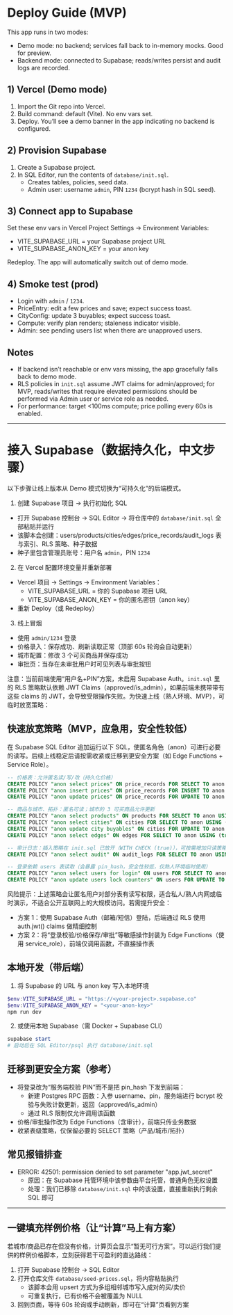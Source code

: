 # Deploy Guide (MVP)

This app runs in two modes:
- Demo mode: no backend; services fall back to in-memory mocks. Good for preview.
- Backend mode: connected to Supabase; reads/writes persist and audit logs are recorded.

## 1) Vercel (Demo mode)
1. Import the Git repo into Vercel.
2. Build command: default (Vite). No env vars set.
3. Deploy. You’ll see a demo banner in the app indicating no backend is configured.

## 2) Provision Supabase
1. Create a Supabase project.
2. In SQL Editor, run the contents of `database/init.sql`.
   - Creates tables, policies, seed data.
   - Admin user: username `admin`, PIN `1234` (bcrypt hash in SQL seed).

## 3) Connect app to Supabase
Set these env vars in Vercel Project Settings → Environment Variables:
- VITE_SUPABASE_URL = your Supabase project URL
- VITE_SUPABASE_ANON_KEY = your anon key

Redeploy. The app will automatically switch out of demo mode.

## 4) Smoke test (prod)
- Login with `admin` / `1234`.
- PriceEntry: edit a few prices and save; expect success toast.
- CityConfig: update 3 buyables; expect success toast.
- Compute: verify plan renders; staleness indicator visible.
- Admin: see pending users list when there are unapproved users.

## Notes
- If backend isn’t reachable or env vars missing, the app gracefully falls back to demo mode.
- RLS policies in `init.sql` assume JWT claims for admin/approved; for MVP, reads/writes that require elevated permissions should be performed via Admin user or service role as needed.
- For performance: target <100ms compute; price polling every 60s is enabled.

---

# 接入 Supabase（数据持久化，中文步骤）

以下步骤让线上版本从 Demo 模式切换为“可持久化”的后端模式。

1) 创建 Supabase 项目 → 执行初始化 SQL
- 打开 Supabase 控制台 → SQL Editor → 将仓库中的 `database/init.sql` 全部粘贴并运行
- 该脚本会创建：users/products/cities/edges/price_records/audit_logs 表与索引、RLS 策略、种子数据
- 种子里包含管理员账号：用户名 `admin`，PIN `1234`

2) 在 Vercel 配置环境变量并重新部署
- Vercel 项目 → Settings → Environment Variables：
   - VITE_SUPABASE_URL = 你的 Supabase 项目 URL
   - VITE_SUPABASE_ANON_KEY = 你的匿名密钥（anon key）
- 重新 Deploy（或 Redeploy）

3) 线上冒烟
- 使用 `admin/1234` 登录
- 价格录入：保存成功、刷新读取正常（顶部 60s 轮询会自动更新）
- 城市配置：修改 3 个可买商品并保存成功
- 审批页：当存在未审批用户时可见列表与审批按钮

注意：当前前端使用“用户名+PIN”方案，未启用 Supabase Auth。`init.sql` 里的 RLS 策略默认依赖 JWT Claims（approved/is_admin），如果前端未携带带有这些 claims 的 JWT，会导致受限操作失败。为快速上线（熟人环境、MVP），可临时放宽策略：

## 快速放宽策略（MVP，应急用，安全性较低）

在 Supabase SQL Editor 追加运行以下 SQL，使匿名角色（anon）可进行必要的读写。后续上线稳定后请按需收紧或迁移到更安全方案（如 Edge Functions + Service Role）。

```sql
-- 价格表：允许匿名读/写/改（持久化价格）
CREATE POLICY "anon select prices" ON price_records FOR SELECT TO anon USING (true);
CREATE POLICY "anon insert prices" ON price_records FOR INSERT TO anon WITH CHECK (true);
CREATE POLICY "anon update prices" ON price_records FOR UPDATE TO anon USING (true);

-- 商品与城市、拓扑：匿名可读；城市的 3 可买商品允许更新
CREATE POLICY "anon select products" ON products FOR SELECT TO anon USING (true);
CREATE POLICY "anon select cities" ON cities FOR SELECT TO anon USING (true);
CREATE POLICY "anon update city buyables" ON cities FOR UPDATE TO anon USING (true);
CREATE POLICY "anon select edges" ON edges FOR SELECT TO anon USING (true);

-- 审计日志：插入策略在 init.sql 已放开（WITH CHECK (true)），可按需增加只读策略
CREATE POLICY "anon select audit" ON audit_logs FOR SELECT TO anon USING (true);

-- 登录依赖 users 表读取（会暴露 pin_hash，安全性较低，仅熟人环境临时使用）
CREATE POLICY "anon select users for login" ON users FOR SELECT TO anon USING (true);
CREATE POLICY "anon update users lock counters" ON users FOR UPDATE TO anon USING (true);
```

风险提示：上述策略会让匿名用户对部分表有读写权限，适合私人/熟人内网或临时演示，不适合公开互联网上的大规模访问。若需提升安全：
- 方案 1：使用 Supabase Auth（邮箱/短信）登陆，后端通过 RLS 使用 auth.jwt() claims 做精细控制
- 方案 2：将“登录校验/价格保存/审批”等敏感操作封装为 Edge Functions（使用 service_role），前端仅调用函数，不直接操作表

## 本地开发（带后端）

1) 将 Supabase 的 URL 与 anon key 写入本地环境
```powershell
$env:VITE_SUPABASE_URL = "https://<your-project>.supabase.co"
$env:VITE_SUPABASE_ANON_KEY = "<your-anon-key>"
npm run dev
```

2) 或使用本地 Supabase（需 Docker + Supabase CLI）
```powershell
supabase start
# 启动后在 SQL Editor/psql 执行 database/init.sql
```

## 迁移到更安全方案（参考）

- 将登录改为“服务端校验 PIN”而不是把 pin_hash 下发到前端：
   - 新建 Postgres RPC 函数：入参 username、pin，服务端进行 bcrypt 校验与失败计数更新，返回（approved/is_admin）
   - 通过 RLS 限制仅允许调用该函数
- 价格/审批操作改为 Edge Functions（含审计），前端只传业务数据
- 收紧表级策略，仅保留必要的 SELECT 策略（产品/城市/拓扑）

## 常见报错排查

- ERROR: 42501: permission denied to set parameter "app.jwt_secret"
   - 原因：在 Supabase 托管环境中该参数由平台托管，普通角色无权设置
   - 处理：我们已移除 `database/init.sql` 中的该设置，直接重新执行剩余 SQL 即可

---

## 一键填充样例价格（让“计算”马上有方案）

若城市/商品已存在但没有价格，计算页会显示“暂无可行方案”。可以运行我们提供的样例价格脚本，立刻获得若干可盈利的直达路线：

1) 打开 Supabase 控制台 → SQL Editor
2) 打开仓库文件 `database/seed-prices.sql`，将内容粘贴执行
   - 该脚本会用 upsert 方式为多组相邻城市写入成对的买/卖价
   - 可重复执行，已有价格不会被覆盖为 NULL
3) 回到页面，等待 60s 轮询或手动刷新，即可在“计算”页看到方案
